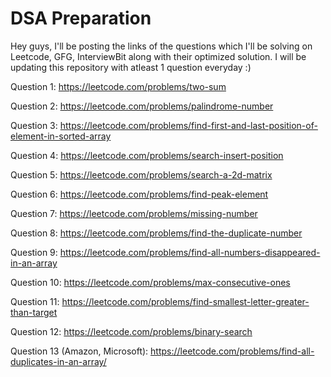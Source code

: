 # DSA Preparation
Hey guys, I'll be posting the links of the questions which I'll be solving on Leetcode, GFG, InterviewBit along with their optimized solution.
I will be updating this repository with atleast 1 question everyday :)

Question 1:
https://leetcode.com/problems/two-sum


Question 2:
https://leetcode.com/problems/palindrome-number


Question 3:
https://leetcode.com/problems/find-first-and-last-position-of-element-in-sorted-array


Question 4:
https://leetcode.com/problems/search-insert-position


Question 5:
https://leetcode.com/problems/search-a-2d-matrix


Question 6:
https://leetcode.com/problems/find-peak-element


Question 7:
https://leetcode.com/problems/missing-number


Question 8:
https://leetcode.com/problems/find-the-duplicate-number


Question 9:
https://leetcode.com/problems/find-all-numbers-disappeared-in-an-array


Question 10:
https://leetcode.com/problems/max-consecutive-ones


Question 11:
https://leetcode.com/problems/find-smallest-letter-greater-than-target


Question 12:
https://leetcode.com/problems/binary-search


Question 13 (Amazon, Microsoft):
https://leetcode.com/problems/find-all-duplicates-in-an-array/


